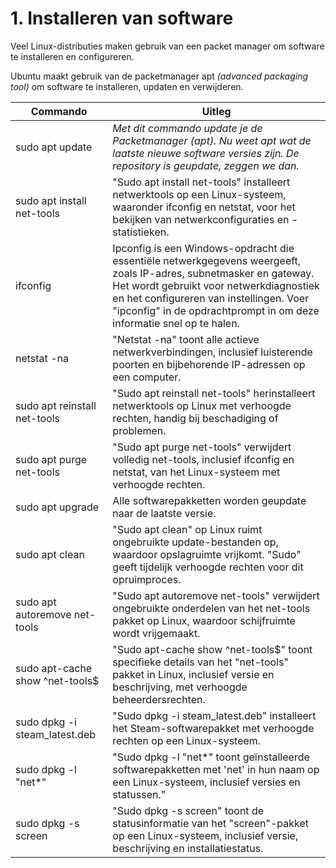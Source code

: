 # 1. Installeren van software
Veel Linux-distributies maken gebruik van een packet manager om software te installeren en configureren.

Ubuntu maakt gebruik van de packetmanager apt _(advanced packaging tool)_ om software te installeren, updaten en verwijderen.

Commando | Uitleg
--- | ---
sudo apt update | _Met dit commando update je de Packetmanager (apt). Nu weet apt wat de laatste nieuwe software versies zijn. De repository is geupdate, zeggen we dan._
sudo apt install net-tools | "Sudo apt install net-tools" installeert netwerktools op een Linux-systeem, waaronder ifconfig en netstat, voor het bekijken van netwerkconfiguraties en -statistieken.
ifconfig | Ipconfig is een Windows-opdracht die essentiële netwerkgegevens weergeeft, zoals IP-adres, subnetmasker en gateway. Het wordt gebruikt voor netwerkdiagnostiek en het configureren van instellingen. Voer "ipconfig" in de opdrachtprompt in om deze informatie snel op te halen.
netstat -na | "Netstat -na" toont alle actieve netwerkverbindingen, inclusief luisterende poorten en bijbehorende IP-adressen op een computer.
sudo apt reinstall net-tools | "Sudo apt reinstall net-tools" herinstalleert netwerktools op Linux met verhoogde rechten, handig bij beschadiging of problemen.
sudo apt purge net-tools | "Sudo apt purge net-tools" verwijdert volledig net-tools, inclusief ifconfig en netstat, van het Linux-systeem met verhoogde rechten.
sudo apt upgrade | Alle softwarepakketten worden geupdate naar de laatste versie.
sudo apt clean | "Sudo apt clean" op Linux ruimt ongebruikte update-bestanden op, waardoor opslagruimte vrijkomt. "Sudo" geeft tijdelijk verhoogde rechten voor dit opruimproces.
sudo apt autoremove net-tools | "Sudo apt autoremove net-tools" verwijdert ongebruikte onderdelen van het net-tools pakket op Linux, waardoor schijfruimte wordt vrijgemaakt.
sudo apt-cache show ^net-tools$ | "Sudo apt-cache show ^net-tools$" toont specifieke details van het "net-tools" pakket in Linux, inclusief versie en beschrijving, met verhoogde beheerdersrechten.
sudo dpkg -i steam_latest.deb | "Sudo dpkg -i steam_latest.deb" installeert het Steam-softwarepakket met verhoogde rechten op een Linux-systeem.
sudo dpkg -l "net*" | "Sudo dpkg -l "net*" toont geïnstalleerde softwarepakketten met 'net' in hun naam op een Linux-systeem, inclusief versies en statussen."
sudo dpkg -s screen | "Sudo dpkg -s screen" toont de statusinformatie van het "screen"-pakket op een Linux-systeem, inclusief versie, beschrijving en installatiestatus.
